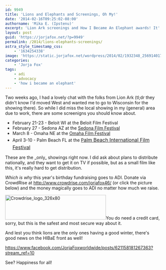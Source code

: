 ```yaml
---
id: 9949
title: 'Lions and Elephants and Screenings, Oh My!'
date: '2014-02-16T09:25:02-08:00'
authorname: 'Mika E. (Ipstenu)'
excerpt: 'Lion Ark screenings and How I Became An Elephant awards! It''s a good weekend!'
layout: post
guid: 'https://jorjafox.net/?p=9949'
permalink: /2014/lions-elephants-screenings/
astra_style_timestamp_css:
    - '1634254338'
image: 'https://static.jorjafox.net/wordpress/2014/02/1932348_256914017813130_181115629_n.jpg'
categories:
    - 'Jorja Fox'
tags:
    - adi
    - advocacy
    - 'how i became an elephant'
---
```


Two weeks ago, I had a lovely chat with the folks from Lion Ark (tl;dr they didn't know I'd moved West and wanted me to go to Wisconsin for the showing there). So while I did miss the local showing in my (general) area due to work, there are some screenigns you should know about.
<ul>
	<li>February 21-23 - Beloit WI at the Beloit Film Festival</li>
	<li>February 27 - Sedona AZ at the <a href="http://www.sedonafilmfestival.org/">Sedona Film Festival</a></li>
	<li>March 8 - Omaha NE at the <a href="http://www.omahafilmfestival.org/">Omaha Film Festival</a></li>
	<li>April 3-10 - Palm Beach FL at the <a href="http://www.pbifilmfest.org/">P<span style="line-height: 1.7; font-size: 1rem;">alm Beach International Film Festival</span></a></li>
</ul>
These are the _only_ showings right now. I did ask about plans to distribute nationally, and they want to get it on TV if possible, but as a small film like this, it's really hard to get distribution.

_Which is why_ this year's birthday fundraising goes to ADI. Donate via CrowdRise at <a href="http://www.crowdrise.com/jorjafox46/">http://www.crowdrise.com/jorjafox46/</a> (or click the picture below) and the money magically goes to ADI no matter how much we raise.

<a href="http://www.crowdrise.com/jorjafox46/"><img class="aligncenter size-full wp-image-9951" alt="Crowdrise_logo_326x80" src="//static.jorjafox.net/wordpress/2014/02/Crowdrise_logo_326x80.gif" width="326" height="80" /></a>You do need a credit card, sorry, but this is the safest and most secure way about it.

And lest you think lions are the only ones having a good winter, there's good news on the HIBaE front as well!

https://www.facebook.com/JorjaFoxworldwide/posts/621158181267363?stream_ref=10

See? Happiness for all!

&nbsp;
